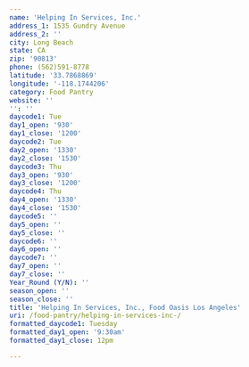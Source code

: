 ```yaml
---
name: 'Helping In Services, Inc.'
address_1: 1535 Gundry Avenue
address_2: ''
city: Long Beach
state: CA
zip: '90813'
phone: (562)591-8778
latitude: '33.7868869'
longitude: '-118.1744206'
category: Food Pantry
website: ''
'': ''
daycode1: Tue
day1_open: '930'
day1_close: '1200'
daycode2: Tue
day2_open: '1330'
day2_close: '1530'
daycode3: Thu
day3_open: '930'
day3_close: '1200'
daycode4: Thu
day4_open: '1330'
day4_close: '1530'
daycode5: ''
day5_open: ''
day5_close: ''
daycode6: ''
day6_open: ''
daycode7: ''
day7_open: ''
day7_close: ''
Year_Round (Y/N): ''
season_open: ''
season_close: ''
title: 'Helping In Services, Inc., Food Oasis Los Angeles'
uri: /food-pantry/helping-in-services-inc-/
formatted_daycode1: Tuesday
formatted_day1_open: '9:30am'
formatted_day1_close: 12pm

---
```

